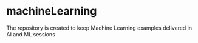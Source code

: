 # machineLearning
The repository is created to keep Machine Learning examples delivered in AI and ML sessions
